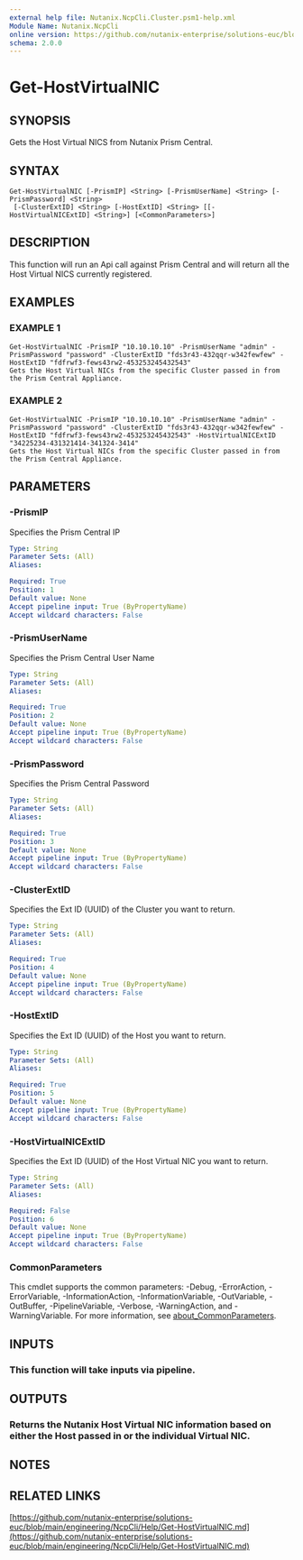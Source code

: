 ```yaml
---
external help file: Nutanix.NcpCli.Cluster.psm1-help.xml
Module Name: Nutanix.NcpCli
online version: https://github.com/nutanix-enterprise/solutions-euc/blob/main/engineering/NcpCli/Help/Get-HostVirtualNIC.md
schema: 2.0.0
---
```


# Get-HostVirtualNIC

## SYNOPSIS
Gets the Host Virtual NICS from Nutanix Prism Central.

## SYNTAX

```
Get-HostVirtualNIC [-PrismIP] <String> [-PrismUserName] <String> [-PrismPassword] <String>
 [-ClusterExtID] <String> [-HostExtID] <String> [[-HostVirtualNICExtID] <String>] [<CommonParameters>]
```

## DESCRIPTION
This function will run an Api call against Prism Central and will return all the Host Virtual NICS currently registered.

## EXAMPLES

### EXAMPLE 1
```
Get-HostVirtualNIC -PrismIP "10.10.10.10" -PrismUserName "admin" -PrismPassword "password" -ClusterExtID "fds3r43-432qqr-w342fewfew" -HostExtID "fdfrwf3-fews43rw2-453253245432543"
Gets the Host Virtual NICs from the specific Cluster passed in from the Prism Central Appliance.
```

### EXAMPLE 2
```
Get-HostVirtualNIC -PrismIP "10.10.10.10" -PrismUserName "admin" -PrismPassword "password" -ClusterExtID "fds3r43-432qqr-w342fewfew" -HostExtID "fdfrwf3-fews43rw2-453253245432543" -HostVirtualNICExtID "34225234-431321414-341324-3414"
Gets the Host Virtual NICs from the specific Cluster passed in from the Prism Central Appliance.
```

## PARAMETERS

### -PrismIP
Specifies the Prism Central IP

```yaml
Type: String
Parameter Sets: (All)
Aliases:

Required: True
Position: 1
Default value: None
Accept pipeline input: True (ByPropertyName)
Accept wildcard characters: False
```

### -PrismUserName
Specifies the Prism Central User Name

```yaml
Type: String
Parameter Sets: (All)
Aliases:

Required: True
Position: 2
Default value: None
Accept pipeline input: True (ByPropertyName)
Accept wildcard characters: False
```

### -PrismPassword
Specifies the Prism Central Password

```yaml
Type: String
Parameter Sets: (All)
Aliases:

Required: True
Position: 3
Default value: None
Accept pipeline input: True (ByPropertyName)
Accept wildcard characters: False
```

### -ClusterExtID
Specifies the Ext ID (UUID) of the Cluster you want to return.

```yaml
Type: String
Parameter Sets: (All)
Aliases:

Required: True
Position: 4
Default value: None
Accept pipeline input: True (ByPropertyName)
Accept wildcard characters: False
```

### -HostExtID
Specifies the Ext ID (UUID) of the Host you want to return.

```yaml
Type: String
Parameter Sets: (All)
Aliases:

Required: True
Position: 5
Default value: None
Accept pipeline input: True (ByPropertyName)
Accept wildcard characters: False
```

### -HostVirtualNICExtID
Specifies the Ext ID (UUID) of the Host Virtual NIC you want to return.

```yaml
Type: String
Parameter Sets: (All)
Aliases:

Required: False
Position: 6
Default value: None
Accept pipeline input: True (ByPropertyName)
Accept wildcard characters: False
```

### CommonParameters
This cmdlet supports the common parameters: -Debug, -ErrorAction, -ErrorVariable, -InformationAction, -InformationVariable, -OutVariable, -OutBuffer, -PipelineVariable, -Verbose, -WarningAction, and -WarningVariable. For more information, see [about_CommonParameters](http://go.microsoft.com/fwlink/?LinkID=113216).

## INPUTS

### This function will take inputs via pipeline.
## OUTPUTS

### Returns the Nutanix Host Virtual NIC information based on either the Host passed in or the individual Virtual NIC.
## NOTES

## RELATED LINKS

[https://github.com/nutanix-enterprise/solutions-euc/blob/main/engineering/NcpCli/Help/Get-HostVirtualNIC.md](https://github.com/nutanix-enterprise/solutions-euc/blob/main/engineering/NcpCli/Help/Get-HostVirtualNIC.md)

